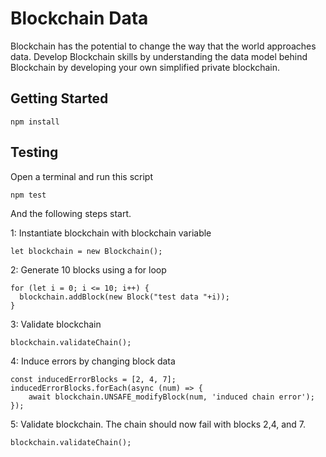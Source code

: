 # Blockchain Data

Blockchain has the potential to change the way that the world approaches data. Develop Blockchain skills by understanding the data model behind Blockchain by developing your own simplified private blockchain.

## Getting Started

```
npm install
```

## Testing

Open a terminal and run this script
```
npm test
```

And the following steps start.

1: Instantiate blockchain with blockchain variable
```
let blockchain = new Blockchain();
```

2: Generate 10 blocks using a for loop
```
for (let i = 0; i <= 10; i++) {
  blockchain.addBlock(new Block("test data "+i));
}
```

3: Validate blockchain
```
blockchain.validateChain();
```

4: Induce errors by changing block data
```
const inducedErrorBlocks = [2, 4, 7];
inducedErrorBlocks.forEach(async (num) => {
    await blockchain.UNSAFE_modifyBlock(num, 'induced chain error');
});
```

5: Validate blockchain. The chain should now fail with blocks 2,4, and 7.
```
blockchain.validateChain();
```
